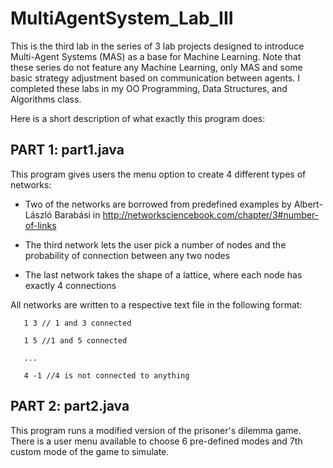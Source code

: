 # MultiAgentSystem_Lab_III
This is the third lab in the series of 3 lab projects designed to introduce Multi-Agent Systems (MAS) as a base for Machine Learning. Note that these series do not feature any Machine Learning, only MAS and some basic strategy adjustment based on communication between agents. I completed these labs in my OO Programming, Data Structures, and Algorithms class.

Here is a short description of what exactly this program does:

 ## PART 1:  part1.java
This program gives users the menu option to create 4 different types of networks:

* Two of the networks are borrowed from predefined examples by Albert-László Barabási in http://networksciencebook.com/chapter/3#number-of-links

* The third network lets the user pick a number of nodes and the probability of connection between any two nodes

* The last network takes the shape of a lattice, where each node has exactly 4 connections


 
All networks are written to a respective text file in the following format:

       1 3 // 1 and 3 connected
      
       1 5 //1 and 5 connected
       
       ...
       
       4 -1 //4 is not connected to anything


 ## PART 2:  part2.java
This program runs a modified version of the prisoner's dilemma game. There is a user menu available to choose 6 pre-defined modes and 7th custom mode of the game to simulate.
   
  
